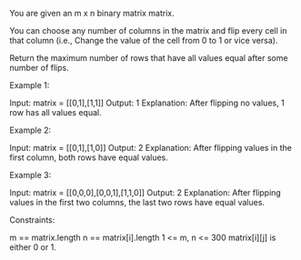 You are given an m x n binary matrix matrix.

You can choose any number of columns in the matrix and flip every cell in
that column (i.e., Change the value of the cell from 0 to 1 or vice versa).

Return the maximum number of rows that have all values equal after some
number of flips.


Example 1:


Input: matrix = [[0,1],[1,1]]
Output: 1
Explanation: After flipping no values, 1 row has all values equal.


Example 2:


Input: matrix = [[0,1],[1,0]]
Output: 2
Explanation: After flipping values in the first column, both rows have equal
values.


Example 3:


Input: matrix = [[0,0,0],[0,0,1],[1,1,0]]
Output: 2
Explanation: After flipping values in the first two columns, the last two
rows have equal values.



Constraints:


m == matrix.length
n == matrix[i].length
1 <= m, n <= 300
matrix[i][j] is either 0 or 1.




